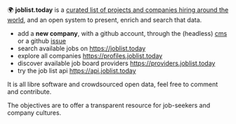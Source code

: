 🌍 **joblist.today** is a [curated list of projects and companies hiring around the world](https://github.com/joblisttoday/data), and an open system to present, enrich and search that data.

- add a **new company**, with a github account, through the (headless) [cms](https://edit.joblist.today) or a github [issue](https://github.com/joblisttoday/data/issues/new/choose)
- search available jobs on https://joblist.today
- explore all companies https://profiles.joblist.today
- discover available job board providers https://providers.joblist.today
- try the job list api https://api.joblist.today

It is all libre software and crowdsourced open data, feel free to comment and contribute.

The objectives are to offer a transparent resource for job-seekers and company cultures.
